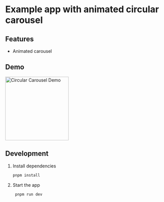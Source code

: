 # Example app with animated circular carousel

## Features

- Animated carousel


## Demo

<img src="./images/circular-carousel.gif" width="200" alt="Circular Carousel Demo" />

## Development

1. Install dependencies

   ```bash
   pnpm install
   ```

2. Start the app

   ```bash
    pnpm run dev
   ```
